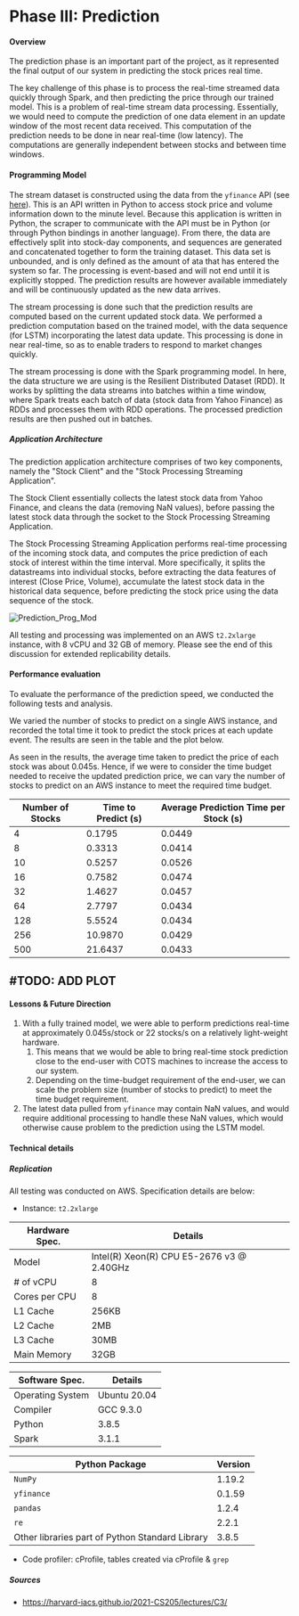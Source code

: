 # Phase III: Prediction

#### Overview

The prediction phase is an important part of the project, as it represented the final output of our system in predicting the stock prices real time. 

The key challenge of this phase is to process the real-time streamed data quickly through Spark, and then predicting the price through our trained model. This is a problem of real-time stream data processing. Essentially, we would need to compute the prediction of one data element in an update window of the most recent data received. This computation of the prediction needs to be done in near real-time (low latency). The computations are generally independent between stocks and between time windows.

#### Programming Model

The stream dataset is constructed using the data from the `yfinance` API (see [here](https://pypi.org/project/yfinance/)). This is an API written in Python to access stock price and volume information down to the minute level. Because this application is written in Python, the scraper to communicate with the API must be in Python (or through Python bindings in another language). From there, the data are effectively split into stock-day components, and sequences are generated and concatenated together to form the training dataset. This data set is unbounded, and is only defined as the amount of ata that has entered the system so far. The processing is event-based and will not end until it is explicitly stopped. The prediction results are however available immediately and will be continuously updated as the new data arrives.

The stream processing is done such that the prediction results are computed based on the current updated stock data. We performed a prediction computation based on the trained model, with the data sequence (for LSTM) incorporating the latest data update. This processing is done in near real-time, so as to enable traders to respond to market changes quickly. 

The stream processing is done with the Spark programming model. In here, the data structure we are using is the Resilient Distributed Dataset (RDD). It works by splitting the data streams into batches within a time window, where Spark treats each batch of data (stock data from Yahoo Finance) as RDDs and processes them with RDD operations. The processed prediction results are then pushed out in batches.

##### Application Architecture

The prediction application architecture comprises of two key components, namely the "Stock Client" and the "Stock Processing Streaming Application".

The Stock Client essentially collects the latest stock data from Yahoo Finance, and cleans the data (removing NaN values), before passing the latest stock data through the socket to the Stock Processing Streaming Application.

The Stock Processing Streaming Application performs real-time processing of the incoming stock data, and computes the price prediction of each stock of interest within the time interval. More specifically, it splits the datastreams into individual stocks, before extracting the data features of interest (Close Price, Volume), accumulate the latest stock data in the historical data sequence, before predicting the stock price using the data sequence of the stock.

![Prediction_Prog_Mod](/Prediction_Prog_Mod.png)

All testing and processing was implemented on an AWS `t2.2xlarge` instance, with 8 vCPU and 32 GB of memory. Please see the end of this discussion for extended replicability details.

#### Performance evaluation

To evaluate the performance of the prediction speed, we conducted the following tests and analysis. 

We varied the number of stocks to predict on a single AWS instance, and recorded the total time it took to predict the stock prices at each update event. The results are seen in the table and the plot below. 

As seen in the results, the average time taken to predict the price of each stock was about 0.045s. Hence, if we were to consider the time budget needed to receive the updated prediction price, we can vary the number of stocks to predict on an AWS instance to meet the required time budget.

| Number of Stocks | Time to Predict (s) | Average Prediction Time per Stock (s) |
| ---------------- | ------------------- | ------------------------------------- |
| 4                | 0.1795              | 0.0449                                |
| 8                | 0.3313              | 0.0414                                |
| 10               | 0.5257              | 0.0526                                |
| 16               | 0.7582              | 0.0474                                |
| 32               | 1.4627              | 0.0457                                |
| 64               | 2.7797              | 0.0434                                |
| 128              | 5.5524              | 0.0434                                |
| 256              | 10.9870             | 0.0429                                |
| 500              | 21.6437             | 0.0433                                |

## #TODO: ADD PLOT

#### Lessons & Future Direction

1. With a fully trained model, we were able to perform predictions real-time at approximately 0.045s/stock or 22 stocks/s on a relatively light-weight hardware. 
   1. This means that we would be able to bring real-time stock prediction close to the end-user with COTS machines to increase the access to our system.
   2. Depending on the time-budget requirement of the end-user, we can scale the problem size (number of stocks to predict) to meet the time budget requirement.
2. The latest data pulled from `yfinance` may contain NaN values, and would require additional processing to handle these NaN values, which would otherwise cause problem to the prediction using the LSTM model. 

#### Technical details

##### Replication

All testing was conducted on AWS. Specification details are below:

- Instance: `t2.2xlarge`

| Hardware Spec. | Details                                   |
| -------------- | ----------------------------------------- |
| Model          | Intel(R) Xeon(R) CPU E5-2676 v3 @ 2.40GHz |
| # of vCPU      | 8                                         |
| Cores per CPU  | 8                                         |
| L1 Cache       | 256KB                                     |
| L2 Cache       | 2MB                                       |
| L3 Cache       | 30MB                                      |
| Main Memory    | 32GB                                      |

| Software Spec.   | Details      |
| ---------------- | ------------ |
| Operating System | Ubuntu 20.04 |
| Compiler         | GCC 9.3.0    |
| Python           | 3.8.5        |
| Spark            | 3.1.1        |

| Python Package                                  | Version |
| ----------------------------------------------- | ------- |
| `NumPy`                                         | 1.19.2  |
| `yfinance`                                      | 0.1.59  |
| `pandas`                                        | 1.2.4   |
| `re`                                            | 2.2.1   |
| Other libraries part of Python Standard Library | 3.8.5   |

- Code profiler: cProfile, tables created via cProfile & `grep`

##### Sources

- https://harvard-iacs.github.io/2021-CS205/lectures/C3/
